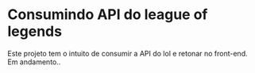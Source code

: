 # Consumindo API do league of legends

Este projeto tem o intuito de consumir a API do lol e retonar no front-end.
Em andamento..
